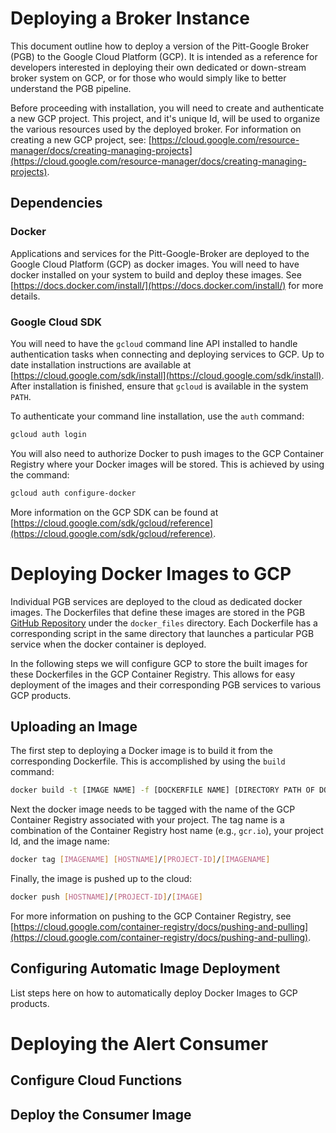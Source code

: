 # Deploying a Broker Instance

This document outline how to deploy a version of the Pitt-Google Broker (PGB)
to the Google Cloud Platform (GCP). It is intended as a reference for
developers interested in deploying their own dedicated or down-stream broker
system on GCP, or for those who would simply like to better understand the PGB
pipeline. 

Before proceeding with installation, you will need to create and
authenticate a new GCP project. This project, and it's unique Id, will be
used to organize the various resources used by the deployed broker. For
information on creating a new GCP project, see: 
[https://cloud.google.com/resource-manager/docs/creating-managing-projects](https://cloud.google.com/resource-manager/docs/creating-managing-projects).

## Dependencies

### Docker

Applications and services for the Pitt-Google-Broker are deployed to the
Google Cloud Platform (GCP) as docker images. You will need to have docker
installed on your system to build and deploy these images. See
[https://docs.docker.com/install/](https://docs.docker.com/install/) for
more details.

### Google Cloud SDK

You will need to have the `gcloud` command line API installed to handle
authentication tasks when connecting and deploying services to GCP. Up to 
date installation instructions are available at 
[https://cloud.google.com/sdk/install](https://cloud.google.com/sdk/install). 
After installation is finished, ensure that ``gcloud`` is available in the 
system ``PATH``.

To authenticate your command line installation, use the ``auth`` command:

```bash
gcloud auth login
```  

You will also need to authorize Docker to push images to the GCP Container
Registry where your Docker images will be stored. This is achieved by using
the command:

```bash
gcloud auth configure-docker
```

More information on the GCP SDK can be found at 
[https://cloud.google.com/sdk/gcloud/reference](https://cloud.google.com/sdk/gcloud/reference). 

# Deploying Docker Images to GCP

Individual PGB services are deployed to the cloud as dedicated docker images.
The Dockerfiles that define these images are stored in the PGB
[GitHub Repository](https://github.com/mwvgroup/Pitt-Google-Broker) under
the ``docker_files`` directory. Each Dockerfile has a corresponding script
in the same directory that launches a particular PGB service when the
docker container is deployed. 

In the following steps we will configure GCP to store the built images for
these Dockerfiles in the GCP Container Registry. This allows for easy 
deployment of the images and their corresponding PGB services to various GCP
products.

## Uploading an Image

The first step to deploying a Docker image is to build it from the
corresponding Dockerfile. This is accomplished by using the `build` command:

```bash
docker build -t [IMAGE NAME] -f [DOCKERFILE NAME] [DIRECTORY PATH OF DOCKERFILE]
```

Next the docker image needs to be tagged with the name of the GCP
Container Registry associated with your project. The tag name is a combination
of the Container Registry host name (e.g., `gcr.io`), your project Id, and the
image name:

```bash
docker tag [IMAGENAME] [HOSTNAME]/[PROJECT-ID]/[IMAGENAME]
```

Finally, the image is pushed up to the cloud:

```bash
docker push [HOSTNAME]/[PROJECT-ID]/[IMAGE]
```

For more information on pushing to the GCP Container Registry, see 
[https://cloud.google.com/container-registry/docs/pushing-and-pulling](https://cloud.google.com/container-registry/docs/pushing-and-pulling).

## Configuring Automatic Image Deployment

List steps here on how to automatically deploy Docker Images to GCP products.

# Deploying the Alert Consumer

## Configure Cloud Functions

## Deploy the Consumer Image


